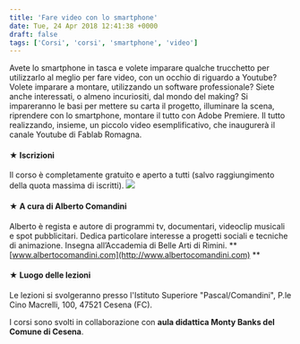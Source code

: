 ```yaml
---
title: 'Fare video con lo smartphone'
date: Tue, 24 Apr 2018 12:41:38 +0000
draft: false
tags: ['Corsi', 'corsi', 'smartphone', 'video']
---
```


Avete lo smartphone in tasca e volete imparare qualche trucchetto per utilizzarlo al meglio per fare video, con un occhio di riguardo a Youtube? Volete imparare a montare, utilizzando un software professionale? Siete anche interessati, o almeno incuriositi, dal mondo del making? Si impareranno le basi per mettere su carta il progetto, illuminare la scena, riprendere con lo smartphone, montare il tutto con Adobe Premiere. Il tutto realizzando, insieme, un piccolo video esemplificativo, che inaugurerà il canale Youtube di Fablab Romagna.   

#### ★ Iscrizioni

Il corso è completamente gratuito e aperto a tutti (salvo raggiungimento della quota massima di iscritti). [![](http://fablabromagna.org/blog/wp-content/uploads/2016/12/IscrivitiACesena.png)](https://goo.gl/D3qeWk)   

#### ★ A cura di Alberto Comandini

Alberto è regista e autore di programmi tv, documentari, videoclip musicali e spot pubblicitari. Dedica particolare interesse a progetti sociali e tecniche di animazione. Insegna all’Accademia di Belle Arti di Rimini. **[www.albertocomandini.com](http://www.albertocomandini.com)  **   

#### ★ Luogo delle lezioni

Le lezioni si svolgeranno presso l'Istituto Superiore "Pascal/Comandini", P.le Cino Macrelli, 100, 47521 Cesena (FC).   

I corsi sono svolti in collaborazione con  **aula didattica Monty Banks del Comune di Cesena**.